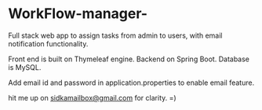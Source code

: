 # WorkFlow-manager-
Full stack web app to assign tasks from admin to users, with email notification functionality.

Front end is built on Thymeleaf engine.
Backend on Spring Boot.
Database is MySQL.

Add email id and password in application.properties to enable email feature.

hit me up on sidkamailbox@gmail.com for clarity. =)
